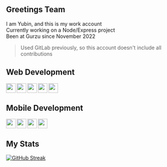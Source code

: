 ## Greetings Team

<!--
**yubin-gurzu/yubin-gurzu** is a ✨ _special_ ✨ repository because its `README.md` (this file) appears on your GitHub profile.

Here are some ideas to get you started:

- 🔭 I’m currently working on ...
- 🌱 I’m currently learning ...
- 👯 I’m looking to collaborate on ...
- 🤔 I’m looking for help with ...
- 💬 Ask me about ...
- 📫 How to reach me: ...
- 😄 Pronouns: ...
- ⚡ Fun fact: ...
-->

I am Yubin, and this is my work account  
Currently working on a Node/Express project  
Been at Gurzu since November 2022  
> Used GitLab previously, so this account doesn't include all contributions

## Web Development  

[<img align="left" width="26px" src="https://cdn.jsdelivr.net/gh/devicons/devicon/icons/html5/html5-original.svg" decoding="async" loading="lazy" />](https://developer.mozilla.org/en-US/docs/Glossary/HTML)  

[<img align="left" width="26px" src="https://cdn.jsdelivr.net/gh/devicons/devicon/icons/css3/css3-original.svg" decoding="async" loading="lazy" />](https://developer.mozilla.org/en-US/docs/Glossary/CSS)  

[<img align="left" width="26px" src="https://cdn.jsdelivr.net/gh/devicons/devicon/icons/javascript/javascript-original.svg" decoding="async" loading="lazy" />](https://developer.mozilla.org/en-US/docs/Glossary/JavaScript)  

[<img align="left" width="26px" src="https://cdn.jsdelivr.net/gh/devicons/devicon/icons/redux/redux-original.svg" decoding="async" loading="lazy" />](https://redux-toolkit.js.org/)  

[<img width="26px" src="https://cdn.jsdelivr.net/gh/devicons/devicon/icons/nodejs/nodejs-original.svg" decoding="async" loading="lazy" />](https://nodejs.org/en)  

## Mobile Development  

[<img align="left" width="26px" src="https://cdn.jsdelivr.net/gh/devicons/devicon/icons/typescript/typescript-original.svg" decoding="async" loading="lazy" />](https://www.typescriptlang.org/)  

[<img align="left" width="26px" src="https://cdn.jsdelivr.net/gh/devicons/devicon/icons/react/react-original.svg" decoding="async" loading="lazy" />](https://reactnative.dev/)  

[<img align="left" width="26px" src="https://cdn.jsdelivr.net/gh/devicons/devicon/icons/dart/dart-original.svg" decoding="async" loading="lazy" />](https://dart.dev/)  

[<img width="26px" src="https://cdn.jsdelivr.net/gh/devicons/devicon/icons/flutter/flutter-plain.svg" decoding="async" loading="lazy" />](https://docs.flutter.dev/)  

## My Stats

[![GitHub Streak](https://streak-stats.demolab.com/?user=yubin-gurzu&theme=transparent&hide_border=true&card_width=600&hide_current_streak=true)](https://git.io/streak-stats)  
